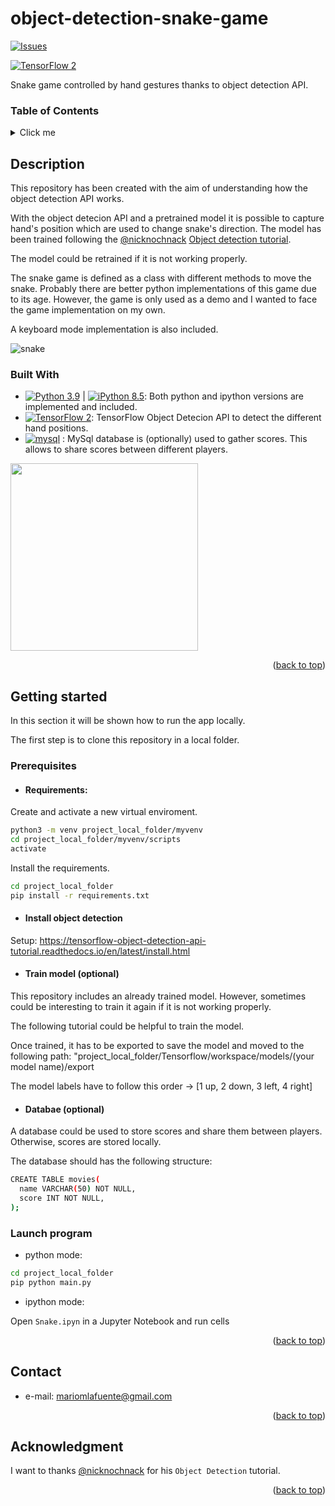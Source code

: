 # object-detection-snake-game


[![Issues][issues-shield]][issues-url]

[issues-shield]: https://img.shields.io/github/issues/mmtnz/restaurant-booking-manager.svg?style=flat
[issues-url]: https://github.com/mmtnz/object-detection-snake-game/issues

[![TensorFlow 2](https://img.shields.io/badge/TensorFlow_Object_Detection_API--FF6F00?logo=tensorflow)](https://github.com/tensorflow/models/blob/master/research/object_detection)

Snake game controlled by hand gestures thanks to object detection API.

### Table of Contents
<details>
  <summary>Click me</summary>
  
### Contents
- 1. [Description](#description)
  - 1 [Built With](#built-with)
- 2. [Getting Started](#getting-started)
- 3. [Contact](#contact)
- 4. [Acknowledgment](#acknowledgment)

</details>

## Description

This repository has been created with the aim of understanding how the object detection API works.

With the object detecion API and a pretrained model it is possible to capture hand's position which are used to change snake's direction. The model has been trained following the [@nicknochnack](https://github.com/nicknochnack) [Object detection tutorial](https://www.youtube.com/watch?v=yqkISICHH-U&t=6286s).

The model could be retrained if it is not working properly.

The snake game is defined as a class with different methods to move the snake. Probably there are better python implementations of this game due to its age. However, the game is only used as a demo and I wanted to face the game implementation on my own.

A keyboard mode implementation is also included.

![snake](https://user-images.githubusercontent.com/100723086/194897587-980f38fb-8ed3-4fc2-b506-c0ede6e016bb.gif)


### Built With

- [![Python 3.9](https://img.shields.io/badge/python-3.9-blue.svg)](https://www.python.org/downloads/release/python-390/) | [![iPython 8.5](https://img.shields.io/badge/ipython-8.5-yellow.svg)](https://www.python.org/downloads/release/python-390/): Both python and ipython versions are implemented and included.
- [![TensorFlow 2](https://img.shields.io/badge/TensorFlow_Object_Detection_API--FF6F00?logo=tensorflow)](https://github.com/tensorflow/models/blob/master/research/object_detection): TensorFlow Object Detecion API to detect the different hand positions.
- [![mysql](https://img.shields.io/badge/MySQL-database-green?style=flate&logo=mysql&logoColor=white.svg)](https://mysql.com/) : MySql database is (optionally) used to gather scores. This allows to share scores between different players.

<img src=https://user-images.githubusercontent.com/100723086/194898685-eb9a29d2-470c-4342-8083-78ccdbd70064.PNG width="300" height="300" />


<p align="right">(<a href="#object-detection-snake-game">back to top</a>)</p>

## Getting started

In this section it will be shown how to run the app locally.

The first step is to clone this repository in a local folder.

### Prerequisites

- #### Requirements:
Create and activate a new virtual enviroment.
```sh
python3 -m venv project_local_folder/myvenv
cd project_local_folder/myvenv/scripts
activate
```

Install the requirements.
```sh
cd project_local_folder
pip install -r requirements.txt
```

- #### Install object detection

Setup: https://tensorflow-object-detection-api-tutorial.readthedocs.io/en/latest/install.html

- #### Train model (optional)
This repository includes an already trained model. However, sometimes could be interesting to train it again if it is not working properly.

The following tutorial could be helpful to train the model.

Once trained, it has to be exported to save the model and moved to the following path: "project_local_folder/Tensorflow/workspace/models/(your model name)/export

The model labels have to follow this order ->  [1 up, 2 down, 3 left, 4 right]

- #### Databae (optional)

A database could be used to store scores and share them between players. Otherwise, scores are stored locally.

The database should has the following structure:

```sh
CREATE TABLE movies(
  name VARCHAR(50) NOT NULL,
  score INT NOT NULL,
);
```

### Launch program

  - python mode:
```sh
cd project_local_folder
pip python main.py
```
  - ipython mode:
   
   Open `Snake.ipyn` in a Jupyter Notebook and run cells

<p align="right">(<a href="#object-detection-snake-game">back to top</a>)</p>

## Contact

- e-mail: [mariomlafuente@gmail.com](mailto:mariomlafuente@gmail.com)

<p align="right">(<a href="#object-detection-snake-game">back to top</a>)</p>

## Acknowledgment

I want to thanks [@nicknochnack](https://github.com/nicknochnack) for his `Object Detection` tutorial.

<p align="right">(<a href="#object-detection-snake-game">back to top</a>)</p>

